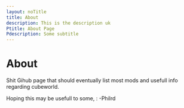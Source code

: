```yaml
---
layout: noTitle
title: About
description: This is the description uk
Ptitle: About Page
Pdescription: Some subtitle
---
```


# About

Shit Gihub page that should eventually list most mods and usefull info regarding cubeworld.

Hoping this may be usefull to some,
: -Philrd

